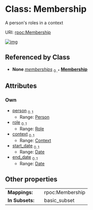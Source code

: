 
# Class: Membership


A person's roles in a context

URI: [rpoc:Membership](https://pub.tech/schema/rpoc/Membership)


[![img](https://yuml.me/diagram/nofunky;dir:TB/class/[Role],[Person],[Context]<context%200..1-%20[Membership&#124;start_date:date%20%3F;end_date:date%20%3F],[Role]<role%200..1-%20[Membership],[Person]<person%200..1-%20[Membership],[Container]++-%20memberships%200..*>[Membership],[Context],[Container])](https://yuml.me/diagram/nofunky;dir:TB/class/[Role],[Person],[Context]<context%200..1-%20[Membership&#124;start_date:date%20%3F;end_date:date%20%3F],[Role]<role%200..1-%20[Membership],[Person]<person%200..1-%20[Membership],[Container]++-%20memberships%200..*>[Membership],[Context],[Container])

## Referenced by Class

 *  **None** *[memberships](memberships.md)*  <sub>0..\*</sub>  **[Membership](Membership.md)**

## Attributes


### Own

 * [person](person.md)  <sub>0..1</sub>
     * Range: [Person](Person.md)
 * [role](role.md)  <sub>0..1</sub>
     * Range: [Role](Role.md)
 * [context](context.md)  <sub>0..1</sub>
     * Range: [Context](Context.md)
 * [start_date](start_date.md)  <sub>0..1</sub>
     * Range: [Date](types/Date.md)
 * [end_date](end_date.md)  <sub>0..1</sub>
     * Range: [Date](types/Date.md)

## Other properties

|  |  |  |
| --- | --- | --- |
| **Mappings:** | | rpoc:Membership |
| **In Subsets:** | | basic_subset |

